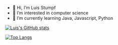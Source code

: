 - 👋 Hi, I’m Luis Stumpf
- 👀 I’m interested in computer science
- 🌱 I’m currently learning Java, Javascript, Python

[![Luis's GitHub stats](https://github-readme-stats.vercel.app/api?username=luis-stumpf&hide=contribs,issues&show_icons=true&theme=gotham)](https://github.com/anuraghazra/github-readme-stats)

[![Top Langs](https://github-readme-stats.vercel.app/api/top-langs/?username=luis-stumpf&layout=compact&theme=gotham&hide=scss,html,css)](https://github.com/anuraghazra/github-readme-stats)


<!---
luis-stumpf/luis-stumpf is a ✨ special ✨ repository because its `README.md` (this file) appears on your GitHub profile.
You can click the Preview link to take a look at your changes.
--->
